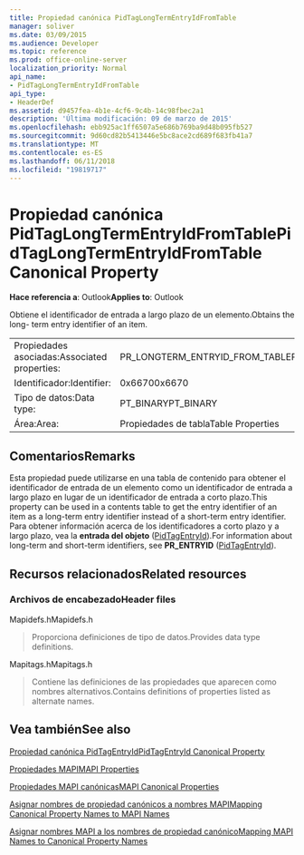 ```yaml
---
title: Propiedad canónica PidTagLongTermEntryIdFromTable
manager: soliver
ms.date: 03/09/2015
ms.audience: Developer
ms.topic: reference
ms.prod: office-online-server
localization_priority: Normal
api_name:
- PidTagLongTermEntryIdFromTable
api_type:
- HeaderDef
ms.assetid: d9457fea-4b1e-4cf6-9c4b-14c98fbec2a1
description: 'Última modificación: 09 de marzo de 2015'
ms.openlocfilehash: ebb925ac1ff6507a5e686b769ba9d48b095fb527
ms.sourcegitcommit: 9d60cd82b5413446e5bc8ace2cd689f683fb41a7
ms.translationtype: MT
ms.contentlocale: es-ES
ms.lasthandoff: 06/11/2018
ms.locfileid: "19819717"
---
```

# <a name="pidtaglongtermentryidfromtable-canonical-property"></a><span data-ttu-id="ae37d-103">Propiedad canónica PidTagLongTermEntryIdFromTable</span><span class="sxs-lookup"><span data-stu-id="ae37d-103">PidTagLongTermEntryIdFromTable Canonical Property</span></span>

  
  
<span data-ttu-id="ae37d-104">**Hace referencia a**: Outlook</span><span class="sxs-lookup"><span data-stu-id="ae37d-104">**Applies to**: Outlook</span></span> 
  
<span data-ttu-id="ae37d-105">Obtiene el identificador de entrada a largo plazo de un elemento.</span><span class="sxs-lookup"><span data-stu-id="ae37d-105">Obtains the long- term entry identifier of an item.</span></span>
  
|||
|:-----|:-----|
|<span data-ttu-id="ae37d-106">Propiedades asociadas:</span><span class="sxs-lookup"><span data-stu-id="ae37d-106">Associated properties:</span></span>  <br/> |<span data-ttu-id="ae37d-107">PR_LONGTERM_ENTRYID_FROM_TABLE</span><span class="sxs-lookup"><span data-stu-id="ae37d-107">PR_LONGTERM_ENTRYID_FROM_TABLE</span></span>  <br/> |
|<span data-ttu-id="ae37d-108">Identificador:</span><span class="sxs-lookup"><span data-stu-id="ae37d-108">Identifier:</span></span>  <br/> |<span data-ttu-id="ae37d-109">0x6670</span><span class="sxs-lookup"><span data-stu-id="ae37d-109">0x6670</span></span>  <br/> |
|<span data-ttu-id="ae37d-110">Tipo de datos:</span><span class="sxs-lookup"><span data-stu-id="ae37d-110">Data type:</span></span>  <br/> |<span data-ttu-id="ae37d-111">PT_BINARY</span><span class="sxs-lookup"><span data-stu-id="ae37d-111">PT_BINARY</span></span>  <br/> |
|<span data-ttu-id="ae37d-112">Área:</span><span class="sxs-lookup"><span data-stu-id="ae37d-112">Area:</span></span>  <br/> |<span data-ttu-id="ae37d-113">Propiedades de tabla</span><span class="sxs-lookup"><span data-stu-id="ae37d-113">Table Properties</span></span>  <br/> |
   
## <a name="remarks"></a><span data-ttu-id="ae37d-114">Comentarios</span><span class="sxs-lookup"><span data-stu-id="ae37d-114">Remarks</span></span>

<span data-ttu-id="ae37d-115">Esta propiedad puede utilizarse en una tabla de contenido para obtener el identificador de entrada de un elemento como un identificador de entrada a largo plazo en lugar de un identificador de entrada a corto plazo.</span><span class="sxs-lookup"><span data-stu-id="ae37d-115">This property can be used in a contents table to get the entry identifier of an item as a long-term entry identifier instead of a short-term entry identifier.</span></span> <span data-ttu-id="ae37d-116">Para obtener información acerca de los identificadores a corto plazo y a largo plazo, vea la **entrada del objeto** ([PidTagEntryId](pidtagentryid-canonical-property.md)).</span><span class="sxs-lookup"><span data-stu-id="ae37d-116">For information about long-term and short-term identifiers, see **PR_ENTRYID** ([PidTagEntryId](pidtagentryid-canonical-property.md)).</span></span>
  
## <a name="related-resources"></a><span data-ttu-id="ae37d-117">Recursos relacionados</span><span class="sxs-lookup"><span data-stu-id="ae37d-117">Related resources</span></span>

### <a name="header-files"></a><span data-ttu-id="ae37d-118">Archivos de encabezado</span><span class="sxs-lookup"><span data-stu-id="ae37d-118">Header files</span></span>

<span data-ttu-id="ae37d-119">Mapidefs.h</span><span class="sxs-lookup"><span data-stu-id="ae37d-119">Mapidefs.h</span></span>
  
> <span data-ttu-id="ae37d-120">Proporciona definiciones de tipo de datos.</span><span class="sxs-lookup"><span data-stu-id="ae37d-120">Provides data type definitions.</span></span>
    
<span data-ttu-id="ae37d-121">Mapitags.h</span><span class="sxs-lookup"><span data-stu-id="ae37d-121">Mapitags.h</span></span>
  
> <span data-ttu-id="ae37d-122">Contiene las definiciones de las propiedades que aparecen como nombres alternativos.</span><span class="sxs-lookup"><span data-stu-id="ae37d-122">Contains definitions of properties listed as alternate names.</span></span>
    
## <a name="see-also"></a><span data-ttu-id="ae37d-123">Vea también</span><span class="sxs-lookup"><span data-stu-id="ae37d-123">See also</span></span>



[<span data-ttu-id="ae37d-124">Propiedad canónica PidTagEntryId</span><span class="sxs-lookup"><span data-stu-id="ae37d-124">PidTagEntryId Canonical Property</span></span>](pidtagentryid-canonical-property.md)


[<span data-ttu-id="ae37d-125">Propiedades MAPI</span><span class="sxs-lookup"><span data-stu-id="ae37d-125">MAPI Properties</span></span>](mapi-properties.md)
  
[<span data-ttu-id="ae37d-126">Propiedades MAPI canónicas</span><span class="sxs-lookup"><span data-stu-id="ae37d-126">MAPI Canonical Properties</span></span>](mapi-canonical-properties.md)
  
[<span data-ttu-id="ae37d-127">Asignar nombres de propiedad canónicos a nombres MAPI</span><span class="sxs-lookup"><span data-stu-id="ae37d-127">Mapping Canonical Property Names to MAPI Names</span></span>](mapping-canonical-property-names-to-mapi-names.md)
  
[<span data-ttu-id="ae37d-128">Asignar nombres MAPI a los nombres de propiedad canónico</span><span class="sxs-lookup"><span data-stu-id="ae37d-128">Mapping MAPI Names to Canonical Property Names</span></span>](mapping-mapi-names-to-canonical-property-names.md)

